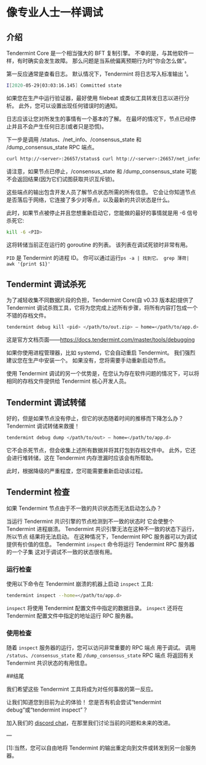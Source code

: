 # 像专业人士一样调试

## 介绍

Tendermint Core 是一个相当强大的 BFT 复制引擎。 不幸的是，与其他软件一样，有时确实会发生故障。 那么问题是当系统偏离预期行为时“你会怎么做”。

第一反应通常是查看日志。 默认情况下，Tendermint 将日志写入标准输出 ¹。

```sh
I[2020-05-29|03:03:16.145] Committed state                              module=state height=2282 txs=0 appHash=0A27BC6B0477A8A50431704D2FB90DB99CBFCB67A2924B5FBF6D4E78538B67C1I[2020-05-29|03:03:21.690] Executed block                               module=state height=2283 validTxs=0 invalidTxs=0I[2020-05-29|03:03:21.698] Committed state                              module=state height=2283 txs=0 appHash=EB4E409D3AF4095A0757C806BF160B3DE4047AC0416F584BFF78FC0D44C44BF3I[2020-05-29|03:03:27.994] Executed block                               module=state height=2284 validTxs=0 invalidTxs=0I[2020-05-29|03:03:28.003] Committed state                              module=state height=2284 txs=0 appHash=3FC9237718243A2CAEE3A8B03AE05E1FC3CA28AEFE8DF0D3D3DCE00D87462866E[2020-05-29|03:03:32.975] enterPrevote: ProposalBlock is invalid       module=consensus height=2285 round=0 err="wrong signature (#35): C683341000384EA00A345F9DB9608292F65EE83B51752C0A375A9FCFC2BD895E0792A0727925845DC13BA0E208C38B7B12B2218B2FE29B6D9135C53D7F253D05"
```

如果您在生产中运行验证器，最好使用 filebeat 或类似工具转发日志以进行分析。 此外，您可以设置出现任何错误时的通知。

日志应该让您对所发生的事情有一个基本的了解。 在最坏的情况下，节点已经停止并且不会产生任何日志(或者只是恐慌)。

下一步是调用 /status、/net_info、/consensus_state 和 /dump_consensus_state RPC 端点。

```sh
curl http://<server>:26657/status$ curl http://<server>:26657/net_info$ curl http://<server>:26657/consensus_state$ curl http://<server>:26657/dump_consensus_state
```

请注意，如果节点已停止，/consensus_state 和 /dump_consensus_state 可能不会返回结果(因为它们试图获取共识互斥锁)。

这些端点的输出包含开发人员了解节点状态所需的所有信息。 它会让你知道节点是否落后于网络，它连接了多少对等点，以及最新的共识状态是什么。

此时，如果节点被停止并且您想重新启动它，您能做的最好的事情就是用 -6 信号杀死它:

```sh
kill -6 <PID>
```

这将转储当前正在运行的 goroutine 的列表。 该列表在调试死锁时非常有用。

`PID` 是 Tendermint 的进程 ID。 你可以通过运行`ps -a | 找到它。 grep 薄荷| awk '{print $1}'`

## Tendermint 调试杀死

为了减轻收集不同数据片段的负担，Tendermint Core(自 v0.33 版本起)提供了 Tendermint 调试杀戮工具，它将为您完成上述所有步骤，将所有内容打包成一个不错的存档文件。

```sh
tendermint debug kill <pid> </path/to/out.zip> — home=</path/to/app.d>
```

这是官方文档页面——<https://docs.tendermint.com/master/tools/debugging>

如果你使用进程管理器，比如 systemd，它会自动重启 Tendermint。 我们强烈建议您在生产中安装一个。 如果没有，您将需要手动重新启动节点。

使用 Tendermint 调试的另一个优势是，在您认为存在软件问题的情况下，可以将相同的存档文件提供给 Tendermint 核心开发人员。

## Tendermint 调试转储

好的，但是如果节点没有停止，但它的状态随着时间的推移而下降怎么办？ Tendermint 调试转储来救援！

```sh
tendermint debug dump </path/to/out> — home=</path/to/app.d>
```

它不会杀死节点，但会收集上述所有数据并将其打包到存档文件中。 此外，它还会进行堆转储，这在 Tendermint 内存泄漏时应该会有所帮助。

此时，根据降级的严重程度，您可能需要重新启动该过程。

## Tendermint 检查

如果 Tendermint 节点由于不一致的共识状态而无法启动怎么办？

当运行 Tendermint 共识引擎的节点检测到不一致的状态时
它会使整个 Tendermint 进程崩溃。
Tendermint 共识引擎无法在这种不一致的状态下运行，所以节点
结果将无法启动。
在这种情况下，Tendermint RPC 服务器可以为调试提供有价值的信息。
Tendermint `inspect` 命令将运行 Tendermint RPC 服务器的一个子集
这对于调试不一致的状态很有用。

### 运行检查

使用以下命令在 Tendermint 崩溃的机器上启动 `inspect` 工具:
```bash
tendermint inspect --home=</path/to/app.d>
```

`inspect` 将使用 Tendermint 配置文件中指定的数据目录。
`inspect` 还将在 Tendermint 配置文件中指定的地址运行 RPC 服务器。

### 使用检查

随着 `inspect` 服务器的运行，您可以访问非常重要的 RPC 端点
用于调试。
调用 `/status`、`/consensus_state` 和 `/dump_consensus_state` RPC 端点
将返回有关 Tendermint 共识状态的有用信息。

##结尾

我们希望这些 Tendermint 工具将成为对任何事故的第一反应。

让我们知道您到目前为止的体验！ 您是否有机会尝试“tendermint debug”或“tendermint inspect”？

加入我们的 [discord chat](https://discord.gg/cosmosnetwork)，在那里我们讨论当前的问题和未来的改进。

—

[1]:当然，您可以自由地将 Tendermint 的输出重定向到文件或转发到另一台服务器。
